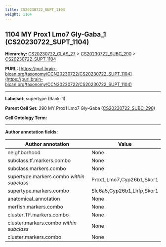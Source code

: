```yaml
---
title: CS20230722_SUPT_1104
weight: 1104
---
```

## 1104 MY Prox1 Lmo7 Gly-Gaba_1 (CS20230722_SUPT_1104)
<b>Hierarchy: </b>
[CS20230722_CLAS_27](../CS20230722_CLAS_27) >
[CS20230722_SUBC_290](../CS20230722_SUBC_290) >
[CS20230722_SUPT_1104](../CS20230722_SUPT_1104)

**PURL:** [https://purl.brain-bican.org/taxonomy/CCN20230722/CS20230722_SUPT_1104](https://purl.brain-bican.org/taxonomy/CCN20230722/CS20230722_SUPT_1104)

---


**Labelset:** supertype (Rank: 1)

**Parent Cell Set:** 290 MY Prox1 Lmo7 Gly-Gaba ([CS20230722_SUBC_290](../CS20230722_SUBC_290))



**Cell Ontology Term:** 

[MARKER GENES.]: #


---

[TRANSFERRED ANNOTATIONS.]: #


[AUTHOR ANNOTATION FIELDS.]: #


**Author annotation fields:**

| Author annotation | Value |
|-------------------|-------|
|neighborhood|None|
|subclass.tf.markers.combo|None|
|subclass.markers.combo|None|
|supertype.markers.combo _within subclass_|Prox1,Lmo7,Cyp26b1,Skor1|
|supertype.markers.combo|Slc6a5,Cyp26b1,Lhfp,Skor1|
|anatomical_annotation|None|
|merfish.markers.combo|None|
|cluster.TF.markers.combo|None|
|cluster.markers.combo _within subclass_|None|
|cluster.markers.combo|None|
